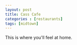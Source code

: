 ```yaml
---
layout: post
title: Cass Cafe
categories : [restaurants]
tags: [midtown]
---
```


<p>This is where you'll feel at home.</p>